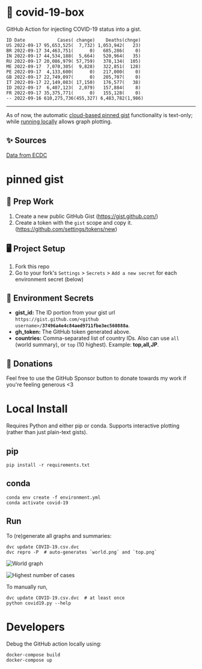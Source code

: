 # 🏥 covid-19-box

GitHub Action for injecting COVID-19 status into a gist.

```
ID Date            Cases( change)    Deaths(chnge)
US 2022-09-17 95,653,525(  7,732) 1,053,942(   23)
BR 2022-09-17 34,463,751(      0)   685,286(    0)
IN 2022-09-17 44,534,188(  5,664)   520,964(   35)
RU 2022-09-17 20,086,979( 57,759)   378,134(  105)
ME 2022-09-17  7,070,305(  9,828)   322,851(  128)
PE 2022-09-17  4,133,600(      0)   217,000(    0)
GB 2022-09-17 22,749,097(      0)   205,707(    0)
IT 2022-09-17 22,149,083( 17,150)   176,577(   38)
ID 2022-09-17  6,407,123(  2,079)   157,884(    8)
FR 2022-09-17 35,375,771(      0)   155,128(    0)
-- 2022-09-16 610,275,736(455,327) 6,483,782(1,986)
```

---

As of now, the automatic [cloud-based pinned gist](#pinned-gist) functionality is text-only;
while [running locally](#local-install) allows graph plotting.

## ✨ Sources

[Data from ECDC](https://www.ecdc.europa.eu/en/publications-data/download-todays-data-geographic-distribution-covid-19-cases-worldwide)

# pinned gist

## 🎒 Prep Work
1. Create a new public GitHub Gist (https://gist.github.com/)
1. Create a token with the `gist` scope and copy it. (https://github.com/settings/tokens/new)

## 🖥 Project Setup
1. Fork this repo
1. Go to your fork's `Settings` > `Secrets` > `Add a new secret` for each environment secret (below)

## 🤫 Environment Secrets
- **gist_id:** The ID portion from your gist url `https://gist.github.com/<github username>/`**`37496a4e4c84aed9711fbe3ec560888a`**.
- **gh_token:** The GitHub token generated above.
- **countries:** Comma-separated list of country IDs. Also can use `all` (world summary), or `top` (10 highest). Example: **top,all,JP**.

## 💸 Donations

Feel free to use the GitHub Sponsor button to donate towards my work if you're feeling generous <3

# Local Install

Requires Python and either pip or conda. Supports interactive plotting (rather than just plain-text gists).

## pip

```
pip install -r requirements.txt
```

## conda

```
conda env create -f environment.yml
conda activate covid-19
```

## Run

To (re)generate all graphs and summaries:

```
dvc update COVID-19.csv.dvc
dvc repro -P  # auto-generates `world.png` and `top.png`
```

![World graph](world.png)

![Highest number of cases](top.png)

To manually run,

```
dvc update COVID-19.csv.dvc  # at least once
python covid19.py --help
```

# Developers

Debug the GitHub action locally using:

```
docker-compose build
docker-compose up
```
